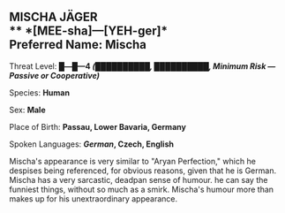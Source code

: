 
<div id="mischa-jäger" style="page-break-before: always;">
  <h2>
    MISCHA JÄGER<br>
    **
    *[MEE-sha]—[YEH-ger]*
    <br>Preferred Name: Mischa
  </h2>
  
Threat Level: **█—█—4 *(██████████, ██████████, Minimum Risk — Passive or Cooperative)***

  
Species: **Human**

  
Sex: **Male**

  
  
Place of Birth: **Passau, Lower Bavaria, Germany**

  
Spoken Languages: ***German*, Czech, English**

  
Mischa's appearance is very similar to "Aryan Perfection," which he despises being referenced, for obvious reasons, given that he is German. Mischa has a very sarcastic, deadpan sense of humour. he can say the funniest things, without so much as a smirk. Mischa's humour more than makes up for his unextraordinary appearance.

</div>